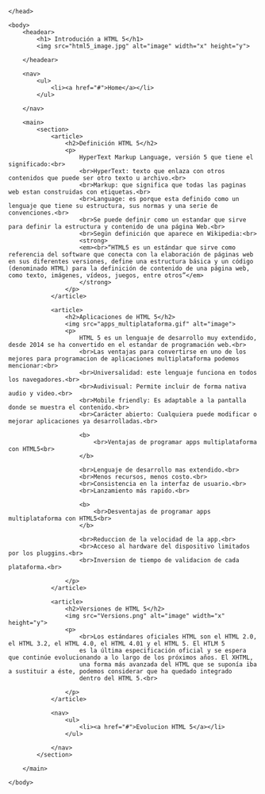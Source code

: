 <html>
    <head>
        <meta charset="UTF-8">
        <meta http-equiv="X-UA-Compatible" content="IE=edge">
        <meta name="viewport" content="width=device-width">
        <title> Introduccion a HTML 5 </title>

    </head>

    <body>  
        <headear>
            <h1> Introdución a HTML 5</h1>
            <img src="html5_image.jpg" alt="image" width="x" height="y">

        </headear>

        <nav>
            <ul>
                <li><a href="#">Home</a></li>
            </ul>

        </nav>

        <main>
            <section>
                <article>
                    <h2>Definición HTML 5</h2>
                    <p>
                        HyperText Markup Language, versión 5 que tiene el significado:<br>
                        <br>HyperText: texto que enlaza con otros contenidos que puede ser otro texto u archivo.<br>
                        <br>Markup: que significa que todas las paginas web estan construidas con etiquetas.<br>
                        <br>Language: es porque esta definido como un lenguaje que tiene su estructura, sus normas y una serie de convenciones.<br>
                        <br>Se puede definir como un estandar que sirve para definir la estructura y contenido de una página Web.<br>
                        <br>Según definición que aparece en Wikipedia:<br>
                        <strong>
                        <em><br>“HTML5 es un estándar que sirve como referencia del software que conecta con la elaboración de páginas web en sus diferentes versiones, define una estructura básica y un código (denominado HTML) para la definición de contenido de una página web, como texto, imágenes, vídeos, juegos, entre otros”</em>
                        </strong>
                    </p>
                </article>

                <article>
                    <h2>Aplicaciones de HTML 5</h2>
                    <img src="apps_multiplataforma.gif" alt="image">
                    <p>
                        HTML 5 es un lenguaje de desarrollo muy extendido, desde 2014 se ha convertido en el estandar de programación web.<br>
                        <br>Las ventajas para convertirse en uno de los mejores para programacion de aplicaciones multiplataforma podemos mencionar:<br>
                        <br>Universalidad: este lenguaje funciona en todos los navegadores.<br>
                        <br>Audivisual: Permite incluir de forma nativa audio y video.<br>
                        <br>Mobile friendly: Es adaptable a la pantalla donde se muestra el contenido.<br>
                        <br>Carácter abierto: Cualquiera puede modificar o mejorar aplicaciones ya desarrolladas.<br>
    
                        <b>
                            <br>Ventajas de programar apps multiplataforma con HTML5<br>
                        </b>
    
                        <br>Lenguaje de desarrollo mas extendido.<br>
                        <br>Menos recursos, menos costo.<br>
                        <br>Consistencia en la interfaz de usuario.<br>
                        <br>Lanzamiento más rapido.<br>
    
                        <b>
                            <br>Desventajas de programar apps multiplataforma con HTML5<br>
                        </b>
    
                        <br>Reduccion de la velocidad de la app.<br>
                        <br>Acceso al hardware del dispositivo limitados por los pluggins.<br>
                        <br>Inversion de tiempo de validacion de cada plataforma.<br>
    
                    </p>
                </article>

                <article>
                    <h2>Versiones de HTML 5</h2>
                    <img src="Versions.png" alt="image" width="x" height="y"> 
                    <p>
                        <br>Los estándares oficiales HTML son el HTML 2.0, el HTML 3.2, el HTML 4.0, el HTML 4.01 y el HTML 5. El HTLM 5 
                        es la última especificación oficial y se espera que continúe evolucionando a lo largo de los próximos años. El XHTML, 
                        una forma más avanzada del HTML que se suponía iba a sustituir a éste, podemos considerar que ha quedado integrado 
                        dentro del HTML 5.<br>
    
                    </p>
                </article>
    
                <nav>
                    <ul>
                        <li><a href="#">Evolucion HTML 5</a></li>
                    </ul>
        
                </nav>
            </section>

        </main>

    </body>

</html>
